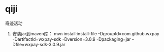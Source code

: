 # qiji
奇迹活动


1. 安装jar到maven库：
mvn install:install-file -DgroupId=com.github.wxpay -DartifactId=wxpay-sdk -Dversion=3.0.9 -Dpackaging=jar -Dfile=wxpay-sdk-3.0.9.jar